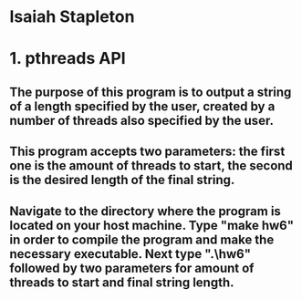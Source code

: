 # Isaiah Stapleton

# 1. pthreads API

## The purpose of this program is to output a string of a length specified by the user, created by a number of threads also specified by the user.

## This program accepts two parameters: the first one is the amount of threads to start, the second is the desired length of the final string.

## Navigate to the directory where the program is located on your host machine. Type "make hw6" in order to compile the program and make the necessary executable. Next type ".\hw6" followed by two parameters for amount of threads to start and final string length.
